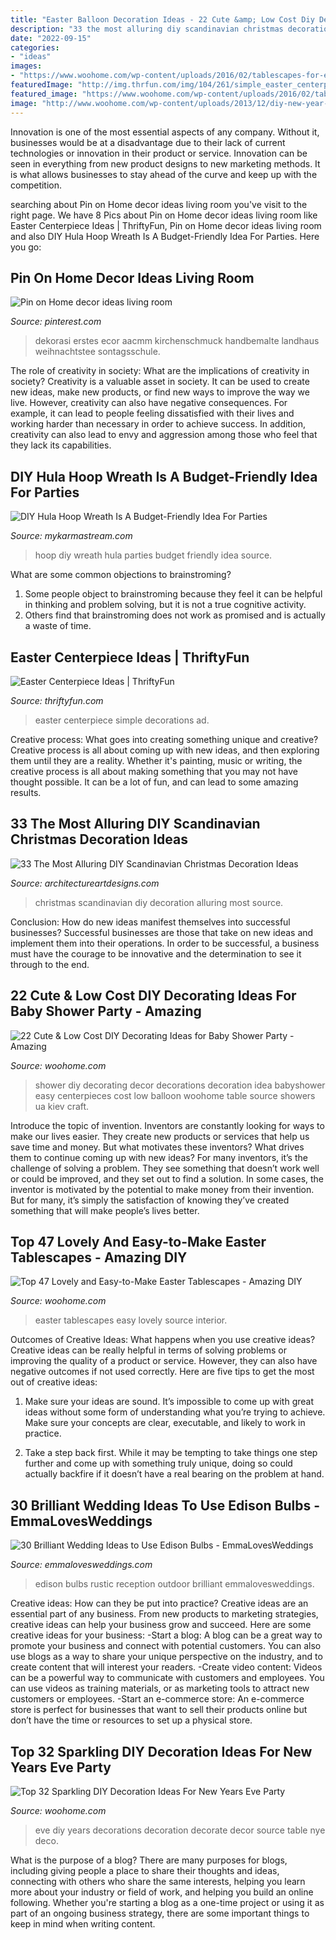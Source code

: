 ```yaml
---
title: "Easter Balloon Decoration Ideas - 22 Cute &amp; Low Cost Diy Decorating Ideas For Baby Shower Party"
description: "33 the most alluring diy scandinavian christmas decoration ideas"
date: "2022-09-15"
categories:
- "ideas"
images:
- "https://www.woohome.com/wp-content/uploads/2016/02/tablescapes-for-easter-09.jpg"
featuredImage: "http://img.thrfun.com/img/104/261/simple_easter_centerpiece_2_l.jpg"
featured_image: "https://www.woohome.com/wp-content/uploads/2016/02/tablescapes-for-easter-09.jpg"
image: "http://www.woohome.com/wp-content/uploads/2013/12/diy-new-year-eve-decorations-39.jpg"
---
```



Innovation is one of the most essential aspects of any company. Without it, businesses would be at a disadvantage due to their lack of current technologies or innovation in their product or service. Innovation can be seen in everything from new product designs to new marketing methods. It is what allows businesses to stay ahead of the curve and keep up with the competition.

	

		
searching about Pin on Home decor ideas living room you've visit to the right page. We have 8 Pics about Pin on Home decor ideas living room like Easter Centerpiece Ideas | ThriftyFun, Pin on Home decor ideas living room and also DIY Hula Hoop Wreath Is A Budget-Friendly Idea For Parties. Here you go:
		
    
## Pin On Home Decor Ideas Living Room

<img loading=lazy src="https://i.pinimg.com/736x/4b/78/71/4b7871b272de221582a062939414731f.jpg" onerror="this.onerror=null;this.src='https://tse2.mm.bing.net/th?id=OIP.bujmc62M45b1i6RVk2FLoQHaJ3&amp;pid=15.1';" alt="Pin on Home decor ideas living room">

_Source: pinterest.com_

>dekorasi erstes ecor aacmm kirchenschmuck handbemalte landhaus weihnachtstee sontagsschule. 

	

The role of creativity in society: What are the implications of creativity in society?
Creativity is a valuable asset in society. It can be used to create new ideas, make new products, or find new ways to improve the way we live. However, creativity can also have negative consequences. For example, it can lead to people feeling dissatisfied with their lives and working harder than necessary in order to achieve success. In addition, creativity can also lead to envy and aggression among those who feel that they lack its capabilities.

    
## DIY Hula Hoop Wreath Is A Budget-Friendly Idea For Parties

<img loading=lazy src="https://mykarmastream.com/wp-content/uploads/2018/01/diy-hoola-hoop-wreath-.jpg" onerror="this.onerror=null;this.src='https://tse1.mm.bing.net/th?id=OIP.ccXLLWj7Nu_vjocJ8iaGvwHaLH&amp;pid=15.1';" alt="DIY Hula Hoop Wreath Is A Budget-Friendly Idea For Parties">

_Source: mykarmastream.com_

>hoop diy wreath hula parties budget friendly idea source. 

	

What are some common objections to brainstroming?
1. Some people object to brainstroming because they feel it can be helpful in thinking and problem solving, but it is not a true cognitive activity.
2. Others find that brainstroming does not work as promised and is actually a waste of time.

    
## Easter Centerpiece Ideas | ThriftyFun

<img loading=lazy src="http://img.thrfun.com/img/104/261/simple_easter_centerpiece_2_l.jpg" onerror="this.onerror=null;this.src='https://tse4.mm.bing.net/th?id=OIP.cC1_3ZudWSTu52KIqaYqNwHaMG&amp;pid=15.1';" alt="Easter Centerpiece Ideas | ThriftyFun">

_Source: thriftyfun.com_

>easter centerpiece simple decorations ad. 

	

Creative process: What goes into creating something unique and creative?
Creative process is all about coming up with new ideas, and then exploring them until they are a reality. Whether it's painting, music or writing, the creative process is all about making something that you may not have thought possible. It can be a lot of fun, and can lead to some amazing results.

    
## 33 The Most Alluring DIY Scandinavian Christmas Decoration Ideas

<img loading=lazy src="https://www.architectureartdesigns.com/wp-content/uploads/2013/11/292.jpg" onerror="this.onerror=null;this.src='https://tse4.mm.bing.net/th?id=OIP.OTIVWA3-QIYQcT4YvDWkFQHaKM&amp;pid=15.1';" alt="33 The Most Alluring DIY Scandinavian Christmas Decoration Ideas">

_Source: architectureartdesigns.com_

>christmas scandinavian diy decoration alluring most source. 

	

Conclusion: How do new ideas manifest themselves into successful businesses?
Successful businesses are those that take on new ideas and implement them into their operations. In order to be successful, a business must have the courage to be innovative and the determination to see it through to the end.

    
## 22 Cute &amp; Low Cost DIY Decorating Ideas For Baby Shower Party - Amazing

<img loading=lazy src="http://www.woohome.com/wp-content/uploads/2015/04/baby-shower-decor-ideas-woohome-8.jpg" onerror="this.onerror=null;this.src='https://tse4.mm.bing.net/th?id=OIP.tIyiYgPDNsaUxWIPd1IU2AHaL2&amp;pid=15.1';" alt="22 Cute &amp; Low Cost DIY Decorating Ideas for Baby Shower Party - Amazing">

_Source: woohome.com_

>shower diy decorating decor decorations decoration idea babyshower easy centerpieces cost low balloon woohome table source showers ua kiev craft. 

	

Introduce the topic of invention.
Inventors are constantly looking for ways to make our lives easier. They create new products or services that help us save time and money. But what motivates these inventors? What drives them to continue coming up with new ideas?
For many inventors, it’s the challenge of solving a problem. They see something that doesn’t work well or could be improved, and they set out to find a solution. In some cases, the inventor is motivated by the potential to make money from their invention. But for many, it’s simply the satisfaction of knowing they’ve created something that will make people’s lives better.

    
## Top 47 Lovely And Easy-to-Make Easter Tablescapes - Amazing DIY

<img loading=lazy src="https://www.woohome.com/wp-content/uploads/2016/02/tablescapes-for-easter-09.jpg" onerror="this.onerror=null;this.src='https://tse4.mm.bing.net/th?id=OIP.UD3yFmKND7j-Pc8wAVdu6AHaK3&amp;pid=15.1';" alt="Top 47 Lovely and Easy-to-Make Easter Tablescapes - Amazing DIY">

_Source: woohome.com_

>easter tablescapes easy lovely source interior. 

	

Outcomes of Creative Ideas: What happens when you use creative ideas?
Creative ideas can be really helpful in terms of solving problems or improving the quality of a product or service. However, they can also have negative outcomes if not used correctly. Here are five tips to get the most out of creative ideas:
1. Make sure your ideas are sound. It’s impossible to come up with great ideas without some form of understanding what you’re trying to achieve. Make sure your concepts are clear, executable, and likely to work in practice.

2. Take a step back first. While it may be tempting to take things one step further and come up with something truly unique, doing so could actually backfire if it doesn’t have a real bearing on the problem at hand.

    
## 30 Brilliant Wedding Ideas To Use Edison Bulbs - EmmaLovesWeddings

<img loading=lazy src="https://emmalovesweddings.com/wp-content/uploads/2017/10/outdoor-rustic-wedding-reception-ideas.jpg" onerror="this.onerror=null;this.src='https://tse3.mm.bing.net/th?id=OIP.fZdrfC13ry4-yquBoRzX-QHaLH&amp;pid=15.1';" alt="30 Brilliant Wedding Ideas to Use Edison Bulbs - EmmaLovesWeddings">

_Source: emmalovesweddings.com_

>edison bulbs rustic reception outdoor brilliant emmalovesweddings. 

	

Creative ideas: How can they be put into practice?
Creative ideas are an essential part of any business. From new products to marketing strategies, creative ideas can help your business grow and succeed. Here are some creative ideas for your business: 
-Start a blog: A blog can be a great way to promote your business and connect with potential customers. You can also use blogs as a way to share your unique perspective on the industry, and to create content that will interest your readers. 
-Create video content: Videos can be a powerful way to communicate with customers and employees. You can use videos as training materials, or as marketing tools to attract new customers or employees. 
-Start an e-commerce store: An e-commerce store is perfect for businesses that want to sell their products online but don’t have the time or resources to set up a physical store.

    
## Top 32 Sparkling DIY Decoration Ideas For New Years Eve Party

<img loading=lazy src="http://www.woohome.com/wp-content/uploads/2013/12/diy-new-year-eve-decorations-39.jpg" onerror="this.onerror=null;this.src='https://tse1.mm.bing.net/th?id=OIP.WEy9B172XC4va2btJfAnTQHaLH&amp;pid=15.1';" alt="Top 32 Sparkling DIY Decoration Ideas For New Years Eve Party">

_Source: woohome.com_

>eve diy years decorations decoration decorate decor source table nye deco. 

	

What is the purpose of a blog?
There are many purposes for blogs, including giving people a place to share their thoughts and ideas, connecting with others who share the same interests, helping you learn more about your industry or field of work, and helping you build an online following. Whether you're starting a blog as a one-time project or using it as part of an ongoing business strategy, there are some important things to keep in mind when writing content.

